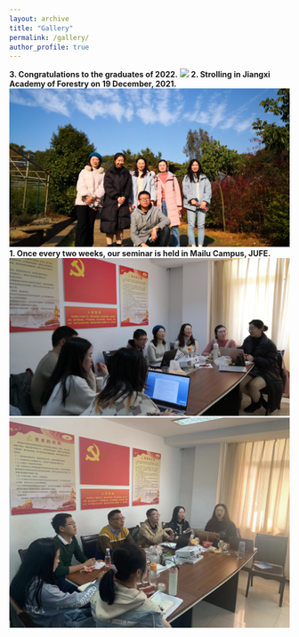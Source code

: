 ```yaml
---
layout: archive
title: "Gallery"
permalink: /gallery/
author_profile: true
---
```

<strong>3. Congratulations to the graduates of 2022.</strong>
<img src='/images/gallery/Graduation_1.jpg'> 
<strong>2. Strolling in Jiangxi Academy of Forestry on 19 December, 2021.</strong>
<img src='/images/gallery/Trip_1.jpg'> 
<strong>1. Once every two weeks, our seminar is held in Mailu Campus, JUFE.</strong>
<img src='/images/gallery/Seminar_2.jpg'> 
<img src='/images/gallery/Seminar_1.jpg'> 
